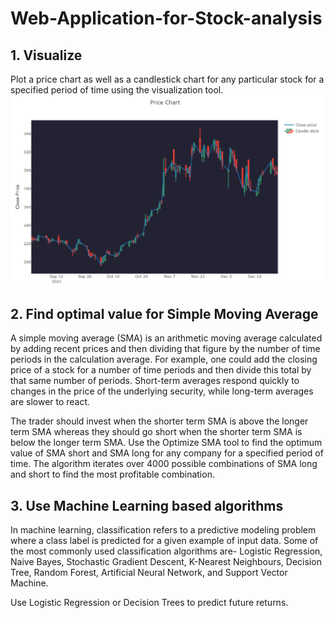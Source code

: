 # Web-Application-for-Stock-analysis
## 1. Visualize
Plot a price chart as well as a candlestick chart for any particular stock for a specified period of time using the visualization tool.
![Test](images/visualize.png)

## 2. Find optimal value for Simple Moving Average
A simple moving average (SMA) is an arithmetic moving average calculated by adding recent prices and then dividing that figure by the number of time periods in the calculation average. For example, one could add the closing price of a stock for a number of time periods and then divide this total by that same number of periods. Short-term averages respond quickly to changes in the price of the underlying security, while long-term averages are slower to react.

The trader should invest when the shorter term SMA is above the longer term SMA whereas they should go short when the shorter term SMA is below the longer term SMA.
Use the Optimize SMA tool to find the optimum value of SMA short and SMA long for any company for a specified period of time. The algorithm iterates over 4000 possible combinations of SMA long and short to find the most profitable combination.

## 3. Use Machine Learning based algorithms
In machine learning, classification refers to a predictive modeling problem where a class label is predicted for a given example of input data. Some of the most commonly used classification algorithms are- Logistic Regression, Naive Bayes, Stochastic Gradient Descent, K-Nearest Neighbours, Decision Tree, Random Forest, Artificial Neural Network, and Support Vector Machine.

Use Logistic Regression or Decision Trees to predict future returns.
